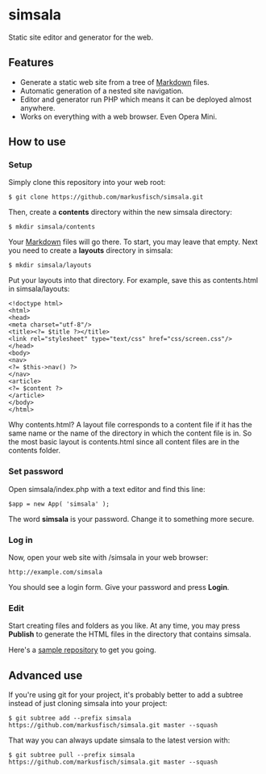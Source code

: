 simsala
=======

Static site editor and generator for the web.

Features
--------

* Generate a static web site from a tree of [Markdown][1] files.
* Automatic generation of a nested site navigation.
* Editor and generator run PHP which means it can be deployed almost anywhere.
* Works on everything with a web browser. Even Opera Mini.

How to use
----------

### Setup

Simply clone this repository into your web root:

	$ git clone https://github.com/markusfisch/simsala.git

Then, create a __contents__ directory within the new simsala directory:

	$ mkdir simsala/contents

Your [Markdown][1] files will go there. To start, you may leave that empty.
Next you need to create a __layouts__ directory in simsala:

	$ mkdir simsala/layouts

Put your layouts into that directory. For example, save this as contents.html
in simsala/layouts:

	<!doctype html>
	<html>
	<head>
	<meta charset="utf-8"/>
	<title><?= $title ?></title>
	<link rel="stylesheet" type="text/css" href="css/screen.css"/>
	</head>
	<body>
	<nav>
	<?= $this->nav() ?>
	</nav>
	<article>
	<?= $content ?>
	</article>
	</body>
	</html>

Why contents.html?
A layout file corresponds to a content file if it has the same name or the
name of the directory in which the content file is in.
So the most basic layout is contents.html since all content files are in
the contents folder.

### Set password

Open simsala/index.php with a text editor and find this line:

	$app = new App( 'simsala' );

The word __simsala__ is your password.
Change it to something more secure.

### Log in

Now, open your web site with /simsala in your web browser:

	http://example.com/simsala

You should see a login form. Give your password and press __Login__.

### Edit

Start creating files and folders as you like.
At any time, you may press __Publish__ to generate the HTML files in
the directory that contains simsala.

Here's a [sample repository][2] to get you going.

Advanced use
------------

If you're using git for your project, it's probably better to add a subtree instead of just cloning simsala into your project:

	$ git subtree add --prefix simsala https://github.com/markusfisch/simsala.git master --squash

That way you can always update simsala to the latest version with:

	$ git subtree pull --prefix simsala https://github.com/markusfisch/simsala.git master --squash

[1]:https://en.wikipedia.org/wiki/Markdown
[2]:https://github.com/markusfisch/simsala-sample
